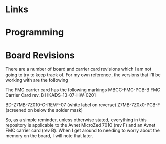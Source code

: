 # Links

# Programming

# Board Revisions
There are a number of board and carrier card revisions which I am not going to
try to keep track of.  For my own reference, the versions that I'll be working
with are the following

The FMC carrier card has the following markings
MBCC-FMC-PCB-B FMC Carrier Card rev. B
HKADS-13-07-HW-0201

BD-Z7MB-7Z010-G-REVF-07 (white label on reverse)
Z7MB-7Z0x0-PCB-F (screened on below the solder mask)

So, as a simple reminder, unless otherwise stated, everything in this repository
is applicable to the Avnet MicroZed 7010 (rev F) and an Avnet FMC carrier card
(rev B).  When I get around to needing to worry about the memory on the board,
I will note that later.

